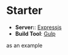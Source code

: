 # Starter

+ **Server:**: [Expressjs](http://expressjs.com/)
+ **Build Tool**: [Gulp](http://gulpjs.com/)

as an example
